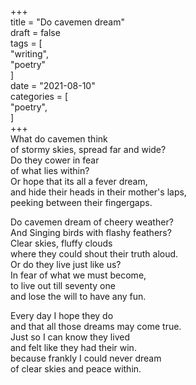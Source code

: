 +++     
title = "Do cavemen dream"     
draft = false     
tags = [     
	"writing",     
	"poetry"     
]     
date = "2021-08-10"     
categories = [     
    "poetry",     
]     
+++     
What do cavemen think         
of stormy skies, spread far and wide?          
Do they cower in fear     
of what lies within?     
Or hope that its all a fever dream,     
and hide their heads in their mother's laps,     
peeking between their fingergaps.     

Do cavemen dream of cheery weather?     
And Singing birds with flashy feathers?     
Clear skies, fluffy clouds     
where they could shout their truth aloud.     
Or do they live just like us?     
In fear of what we must become,     
to live out till seventy one     
and lose the will to have any fun.     

Every day I hope they do     
and that all those dreams may come true.     
Just so I can know they lived     
and felt like they had their win.     
because frankly I could never dream      
of clear skies and peace within.     
